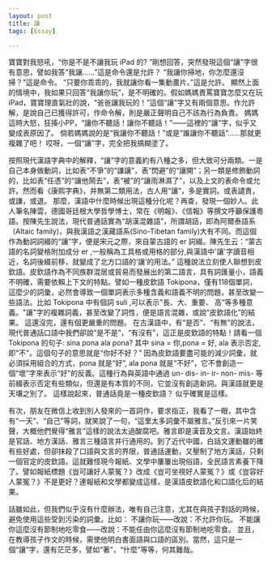```yaml
---
layout: post
title: 讓
tags: [Essay]

---
```


寶寶對我怒吼，“你是不是不讓我玩 iPad 的? ”剛想回答，突然發現這個“讓”字很有意思，譬如我答“我讓……”這是命令還是允許？
“我讓你掃地，你怎麼還沒掃？”這是命令。
“只要你乖乖的，我就讓你看一集動畫片。”這是允許。
顯然上面的情境中，我如果只回答“我讓你玩”，是不明確的。假如媽媽責罵寶寶怎麼又在玩 iPad，寶寶理直氣壯的說，“爸爸讓我玩的！”這個“讓”字又有兩個意思。作允許解，是說自己已獲得許可，作命令解，則是嚴正聲明自己不該為行為負責。
媽媽這時大怒，狂揍小PP，“讓你不聽話！讓你不聽話！”——這裡的“讓”字，似乎又變成表原因了。
倘若媽媽說的是“我讓你不聽話！”或是“誰讓你不聽話”……那就更複雜了吧！
哎呀，一個“讓”字，完全把我搞糊塗了。

按照現代漢語字典中的解釋，“讓”字的意義約有八種之多，但大致可分兩類。一是自己本身做動詞，比如表“不爭”的“謙讓”，表“閃避”的“讓開”；另一類是修飾動詞的，比如表“任憑”的“讓他鬧去”，表“被”的“讓雨淋濕了”，以及上文的表命令或允許。然而看《康熙字典》，并無第二類用法，古人用“讓”，多是實詞。或表譴責，或謙，或退。
那麼，漢語中什麼時候出現這種分化呢？再查，發現一個妙人。此人筆名陳雲，德國哥廷根大學哲學博士，常在《明報》、《信報》等撰文呼籲保護粵語。按陳先生說法，現代普通話實為“胡漢混雜語”，所謂胡話，即為阿爾泰語系（Altaic family)，與我漢語之漢藏語系(Sino-Tibetan family)大有不同。而這個作為動詞詞綴的“讓”字，便是宋元之際，來自蒙古語的 er 詞綴。陳先生云：“蒙古語的名詞變格附加成分 er ,一般稱為工具格或用格的部分,與漢語中'讓'字讀音相近，名詞後綴前移，就變成了北方口語的‘讓’的用法。”
這種說法立刻使人聯想到皮欽語。皮欽語作為不同族群混居或貿易而發展出的第二語言，具有詞匯量小，語義不明確，需要依賴上下文的特點。譬如一種皮欽語 Tokipona，僅有118個單詞，這麼少的詞彙，必然會導致一個單詞表示多種含義和語義不明的問題，甚至改變一些語法。比如 Tokipona 中有個詞 suli ,可以表示"長、大、重要、 高“等多種意義。"讓"字的複雜詞義，甚至改變了詞性，便是語言混雜，或說“皮欽語化”的結果。
這還沒完，還有個更嚴重的問題。
在古漢語中，有“是否”、“有無”的說法，現代普通話口語中我們卻說“是不是”，“有沒有”，這正是皮欽語的特點！請看一個 Tokipona 的句子:
sina pona ala pona?
其中 sina = 你,pona = 好, ala 表示否定,即"不"。這個句子的意思就是“你好不好？”
因為皮欽語要盡可能的減少詞彙，就必須採用組合的方式，pona 就是“好”, ala pona 就是“不好”，它不會創造一個“壞”字來表示“好”的反義。這種行為與英語中通過 un- dis- in- ir- non- mis- 等前綴表示否定有些類似，但還是有本質的不同，它並沒有創造新詞。與漢語就更是天壤之別了。 
這樣說起來，普通話竟是一種皮欽語？
似乎確實是這樣。

有次，朋友在微信上收到別人發來的一首詞作，要求指正，我看了一眼，其中含有“一天”、“自己”等詞，就笑說了一句，“這里太多詞彙不屬雅言。”反引來一片笑聲，大概他們覺得“雅言”這樣的說法太過酸腐吧。雅言即是漢音及文言。漢語始終是官話、地方漢話、雅言三種語言并行通用的。到了近代中國，白話文運動雖的確有些好處，但卻抹殺了口語與文言的界限，普通話運動，又壓制了地方漢話，只剩一個官定的皮欽語。這就難怪現今報紙、文學中屢屢出現俗語，全民語言素養下降了。譬如報紙標題《豈可讓好人蒙冤？》改成《豈可坐視好人蒙冤？》或《豈容好人蒙冤？》不是更好？連報紙和文學都變成這樣，是漢語皮欽語化和口語化后的結果。

話雖如此，但我們似乎沒有什麼辦法，唯有自己注意，尤其在與孩子對話的時候，避免使用這些受到污染的詞彙。比如：
不讓你玩——改說：不允許你玩。
不能讓你這麼沒有節制地吃零食——改說：不能任由你這麼沒有節制地吃零食。
並且，在教導孩子作文的時候，需使他明白書面語與口語的區別。當然，這只是一個“讓”字，還有茫茫多，譬如“著”，“什麼”等等，何其難哉。
